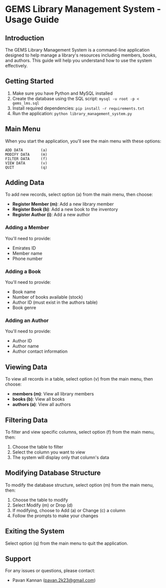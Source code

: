 # GEMS Library Management System - Usage Guide

## Introduction

The GEMS Library Management System is a command-line application designed to help manage a library's resources including members, books, and authors. This guide will help you understand how to use the system effectively.

## Getting Started

1. Make sure you have Python and MySQL installed
2. Create the database using the SQL script: `mysql -u root -p < gems_lms.sql`
3. Install required dependencies: `pip install -r requirements.txt`
4. Run the application: `python library_management_system.py`

## Main Menu

When you start the application, you'll see the main menu with these options:

```
ADD DATA        (a)
MODIFY DATA     (m)
FILTER DATA     (f)
VIEW DATA       (v)
QUIT            (q)
```

## Adding Data

To add new records, select option (a) from the main menu, then choose:

- **Register Member (m)**: Add a new library member
- **Register Book (b)**: Add a new book to the inventory
- **Register Author (i)**: Add a new author

### Adding a Member

You'll need to provide:
- Emirates ID
- Member name
- Phone number

### Adding a Book

You'll need to provide:
- Book name
- Number of books available (stock)
- Author ID (must exist in the authors table)
- Book genre

### Adding an Author

You'll need to provide:
- Author ID
- Author name
- Author contact information

## Viewing Data

To view all records in a table, select option (v) from the main menu, then choose:

- **members (m)**: View all library members
- **books (b)**: View all books
- **authors (a)**: View all authors

## Filtering Data

To filter and view specific columns, select option (f) from the main menu, then:

1. Choose the table to filter
2. Select the column you want to view
3. The system will display only that column's data

## Modifying Database Structure

To modify the database structure, select option (m) from the main menu, then:

1. Choose the table to modify
2. Select Modify (m) or Drop (d)
3. If modifying, choose to Add (a) or Change (c) a column
4. Follow the prompts to make your changes

## Exiting the System

Select option (q) from the main menu to quit the application.

## Support

For any issues or questions, please contact:
- Pavan Kannan (pavan.2k23@gmail.com)
